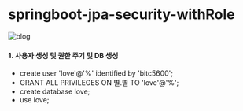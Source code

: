 # springboot-jpa-security-withRole

![blog](https://postfiles.pstatic.net/MjAxOTEyMDNfMjcw/MDAxNTc1MzU3OTIzMTQw.hM8dU0ZUl3YXD_EC0x4oLtinJdjKVzTwIrCfR939v5kg.XrnTkR3cbL91-guRQIn-v-J1-g-drSxU7c48ZH7ZvPMg.PNG.getinthere/Screenshot_31.png?type=w773)

#### 1. 사용자 생성 및 권한 주기 및 DB 생성
- create user 'love'@'%' identified by 'bitc5600';
- GRANT ALL PRIVILEGES ON 별.별 TO 'love'@'%';
- create database love;
- use love;
